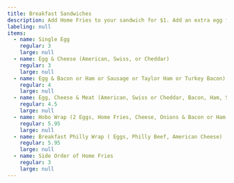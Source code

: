 ```yaml
---
title: Breakfast Sandwiches
description: Add Home Fries to your sandwich for $1. Add an extra egg for $0.50/each.
labeling: null
items:
  - name: Single Egg
    regular: 3
    large: null
  - name: Egg & Cheese (American, Swiss, or Cheddar)
    regular: 3
    large: null
  - name: Egg & Bacon or Ham or Sausage or Taylor Ham or Turkey Bacon)
    regular: 4
    large: null
  - name: Egg, Cheese & Meat (American, Swiss or Cheddar, Bacon, Ham, Sausage, Taylor Ham or Turkey Bacon)
    regular: 4.5
    large: null
  - name: Hobo Wrap (2 Eggs, Home Fries, Cheese, Onions & Bacon or Ham or Sausage Patty)
    regular: 5.95
    large: null
  - name: Breakfast Philly Wrap ( Eggs, Philly Beef, American Cheese)
    regular: 5.95
    large: null
  - name: Side Order of Home Fries
    regular: 3
    large: null
---
```

